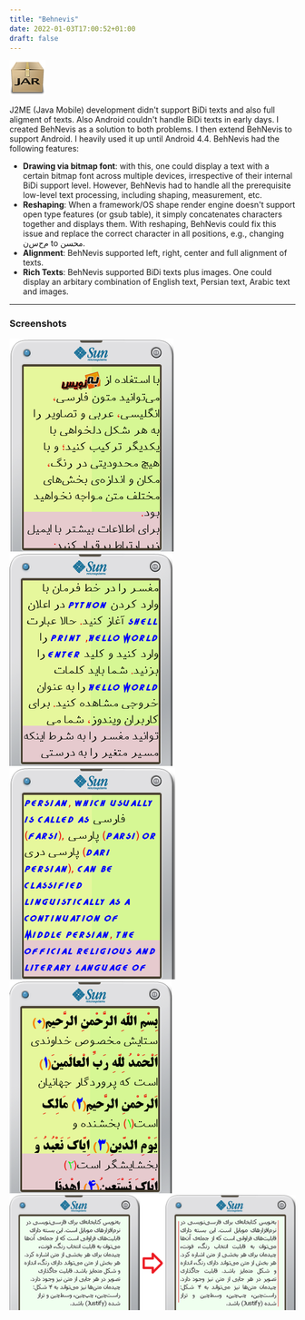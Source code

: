 ```yaml
---
title: "Behnevis"
date: 2022-01-03T17:00:52+01:00
draft: false
---
```


![icon](/images/behnevis/icon.png)

J2ME (Java Mobile) development didn't support BiDi texts and also full aligment of texts. Also Android couldn't handle BiDi texts in early days. I created BehNevis as a solution to both problems. I then extend BehNevis to support Android. I heavily used it up until Android 4.4. BehNevis had the following features: 

* **Drawing via bitmap font**: with this, one could display a text with a certain bitmap font across multiple devices, irrespective of their internal BiDi support level. However, BehNevis had to handle all the prerequisite low-level text processing, including shaping, measurement, etc.
* **Reshaping**: When a framework/OS shape render engine doesn't support open type features (or gsub table), it simply concatenates characters together and displays them. With reshaping, BehNevis could fix this issue and replace the correct character in all positions, e.g., changing م‌ح‌س‌ن to محسن.
* **Alignment**: BehNevis supported left, right, center and full alignment of texts.
* **Rich Texts**: BehNevis supported BiDi texts plus images. One could display an arbitary combination of English text, Persian text, Arabic text and images.

---

### Screenshots

![screenshot1](/images/behnevis/screenshot1.png)
![screenshot2](/images/behnevis/screenshot2.png)
![screenshot3](/images/behnevis/screenshot3.png)
![screenshot4](/images/behnevis/screenshot4.png)
![screenshot5](/images/behnevis/screenshot5.png)